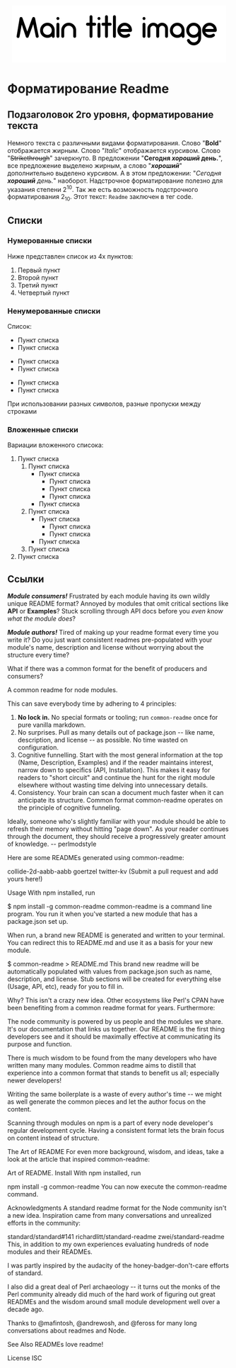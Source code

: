 <h4 align="center">
  <img alt="main title" src="/common-readme/main_title.png">
</h4>

# Форматирование **Readme**
## Подзаголовок 2го уровня, форматирование текста
Немного текста с различными видами форматирования. Слово "**Bold**"  отображается жирным. Слово "_Italic_" отображается курсивом. Слово "~~Strikethrough~~" зачеркнуто. В предложении "**Сегодня _хороший_ день.**", все предложение выделено жирным, а слово "***хороший***" дополнительно выделено курсивом. А в этом предложении: "_Сегодня **хороший** день._" наоборот. Надстрочное форматирование полезно для указания степени 2<sup>10</sup>. Так же есть возможность подстрочного форматирования 2<sub>10</sub>. Этот текст: <code>Readme</code> заключен в тег code. 

## Списки
### Нумерованные списки
Ниже представлен список из 4х пунктов:
1. Первый пункт
1. Второй пункт
1. Третий пункт
1. Четвертый пункт

### Ненумерованные списки
Список:
- Пункт списка
- Пункт списка
+ Пункт списка
+ Пункт списка
* Пункт списка
* Пункт списка

При использовании разных символов, разные пропуски между строками

### Вложенные списки
Вариации вложенного списока:
1. Пункт списка
   1. Пункт списка
      - Пункт списка
        + Пункт списка
        + Пункт списка
        + Пункт списка
      - Пункт списка
   1. Пункт списка
      * Пункт списка
        * Пункт списка
        * Пункт списка
      * Пункт списка
   1. Пункт списка
1. Пункт списка

## Ссылки


**_Module consumers!_** Frustrated by each module having its own wildly unique README format? Annoyed by modules that omit critical sections like **API** or **Examples**? Stuck scrolling through API docs before you _even know what the module does_?

***Module authors!*** Tired of making up your readme format every time you write it? Do you just want consistent readmes pre-populated with your module's name, description and license without worrying about the structure every time?

What if there was a common format for the benefit of producers and consumers?

A common readme for node modules.

This can save everybody time by adhering to 4 principles:

1. **No lock in.** No special formats or tooling; run <code>common-readme</code> once for pure vanilla markdown.
1. No surprises. Pull as many details out of package.json -- like name, description, and license -- as possible. No time wasted on configuration.
1. Cognitive funnelling. Start with the most general information at the top (Name, Description, Examples) and if the reader maintains interest, narrow down to specifics (API, Installation). This makes it easy for readers to "short circuit" and continue the hunt for the right module elsewhere without wasting time delving into unnecessary details.
1. Consistency. Your brain can scan a document much faster when it can anticipate its structure.
Common format
common-readme operates on the principle of cognitive funneling.

Ideally, someone who's slightly familiar with your module should be able to refresh their memory without hitting "page down". As your reader continues through the document, they should receive a progressively greater amount of knowledge. -- perlmodstyle

Here are some READMEs generated using common-readme:

collide-2d-aabb-aabb
goertzel
twitter-kv
(Submit a pull request and add yours here!)

Usage
With npm installed, run

$ npm install -g common-readme
common-readme is a command line program. You run it when you've started a new module that has a package.json set up.

When run, a brand new README is generated and written to your terminal. You can redirect this to README.md and use it as a basis for your new module.

$ common-readme > README.md
This brand new readme will be automatically populated with values from package.json such as name, description, and license. Stub sections will be created for everything else (Usage, API, etc), ready for you to fill in.

Why?
This isn't a crazy new idea. Other ecosystems like Perl's CPAN have been benefiting from a common readme format for years. Furthermore:

The node community is powered by us people and the modules we share. It's our documentation that links us together. Our README is the first thing developers see and it should be maximally effective at communicating its purpose and function.

There is much wisdom to be found from the many developers who have written many many modules. Common readme aims to distill that experience into a common format that stands to benefit us all; especially newer developers!

Writing the same boilerplate is a waste of every author's time -- we might as well generate the common pieces and let the author focus on the content.

Scanning through modules on npm is a part of every node developer's regular development cycle. Having a consistent format lets the brain focus on content instead of structure.

The Art of README
For even more background, wisdom, and ideas, take a look at the article that inspired common-readme:

Art of README.
Install
With npm installed, run

npm install -g common-readme
You can now execute the common-readme command.

Acknowledgments
A standard readme format for the Node community isn't a new idea. Inspiration came from many conversations and unrealized efforts in the community:

standard/standard#141
richardlitt/standard-readme
zwei/standard-readme
This, in addition to my own experiences evaluating hundreds of node modules and their READMEs.

I was partly inspired by the audacity of the honey-badger-don't-care efforts of standard.

I also did a great deal of Perl archaeology -- it turns out the monks of the Perl community already did much of the hard work of figuring out great READMEs and the wisdom around small module development well over a decade ago.

Thanks to @mafintosh, @andrewosh, and @feross for many long conversations about readmes and Node.

See Also
READMEs love readme!

License
ISC
